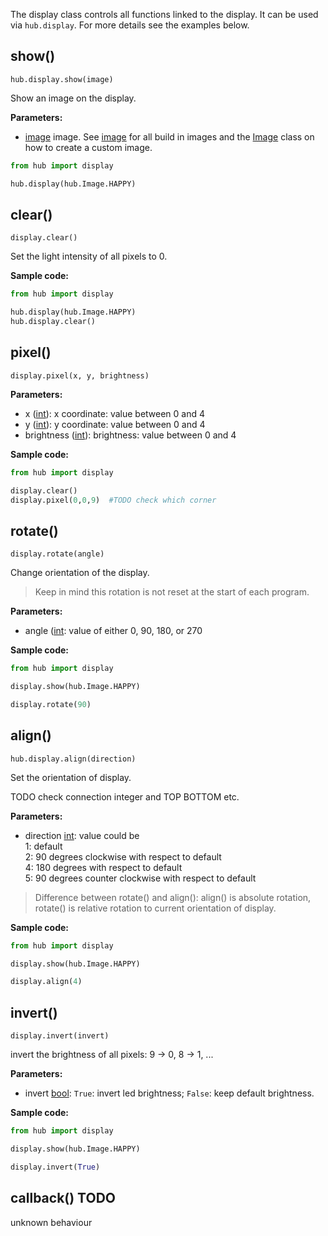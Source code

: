 
The display class controls all functions linked to the display. It can be used via `hub.display`. For more details see the examples below.


## show()

`hub.display.show(image)`

Show an image on the display.

__Parameters:__

*  [image](data_types.md#image) image. See [image](data_types.md#image) for all build in images and the [Image](image.md) class on how to create a custom image.

``` python
from hub import display

hub.display(hub.Image.HAPPY)
```

## clear()

```
display.clear()
```

Set the light intensity of all pixels to 0. 

__Sample code:__

``` python
from hub import display

hub.display(hub.Image.HAPPY)
hub.display.clear()
```

## pixel()

```
display.pixel(x, y, brightness)
```

__Parameters:__

*  x ([int](data_types.md#int)): x coordinate: value between 0 and 4
*  y ([int](data_types.md#int)): y coordinate: value between 0 and 4
*  brightness ([int](data_types.md#int)): brightness: value between 0 and 4

__Sample code:__

``` python
from hub import display

display.clear()
display.pixel(0,0,9)  #TODO check which corner
```

## rotate()

`display.rotate(angle)`

Change orientation of the display. 

> Keep in mind this rotation is not reset at the start of each program. 

__Parameters:__

*  angle ([int](data_types.md#int): value of either 0, 90, 180, or 270

__Sample code:__

``` python
from hub import display

display.show(hub.Image.HAPPY)

display.rotate(90)
```

## align()

`hub.display.align(direction)`

Set the orientation of display.


TODO check connection integer and TOP BOTTOM etc.

__Parameters:__

*  direction [int](data_types.md#int): value could be  
   1: default  
   2: 90 degrees clockwise with respect to default  
   4: 180 degrees with respect to default  
   5: 90 degrees counter clockwise with respect to default

> Difference between rotate() and align(): align() is absolute rotation, rotate() is relative rotation to current orientation of display. 

__Sample code:__

``` python
from hub import display

display.show(hub.Image.HAPPY)

display.align(4)
```

## invert()

`display.invert(invert)`

invert the brightness of all pixels: 9 -> 0, 8 -> 1, ...

__Parameters:__

*  invert [bool](data_types.md#bool): `True`: invert led brightness; `False`: keep default brightness.

__Sample code:__

``` python
from hub import display

display.show(hub.Image.HAPPY)

display.invert(True)
```

## callback() TODO

unknown behaviour


